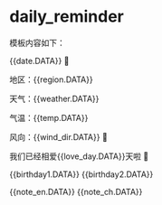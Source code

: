 # daily_reminder

模板内容如下：

{{date.DATA}} 📅

地区：{{region.DATA}} 

天气：{{weather.DATA}} 

气温：{{temp.DATA}} 

风向：{{wind_dir.DATA}} 💨

我们已经相爱{{love_day.DATA}}天啦 🏩

{{birthday1.DATA}} 
{{birthday2.DATA}}


{{note_en.DATA}} 
{{note_ch.DATA}}

